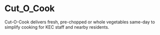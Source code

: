 # Cut_O_Cook
Cut-O-Cook delivers fresh, pre-chopped or whole vegetables same-day to simplify cooking for KEC staff and nearby residents.

